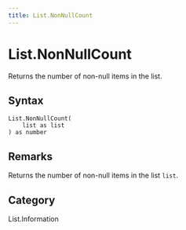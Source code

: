 ```yaml
---
title: List.NonNullCount
---
```


# List.NonNullCount


Returns the number of non-null items in the list.


## Syntax

```powerquery
List.NonNullCount(
    list as list
) as number
```


## Remarks

Returns the number of non-null items in the list <code>list</code>.



## Category
List.Information
